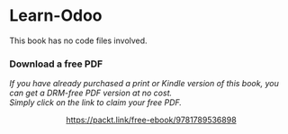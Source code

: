 # Learn-Odoo
This book has no code files involved.
### Download a free PDF

 <i>If you have already purchased a print or Kindle version of this book, you can get a DRM-free PDF version at no cost.<br>Simply click on the link to claim your free PDF.</i>
<p align="center"> <a href="https://packt.link/free-ebook/9781789536898">https://packt.link/free-ebook/9781789536898 </a> </p>